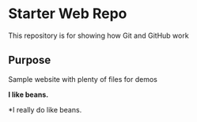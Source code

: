 # Starter Web Repo

This repository is for showing how Git and GitHub work

## Purpose

Sample website with plenty of files for demos

__I like beans.__

*I really do like beans.